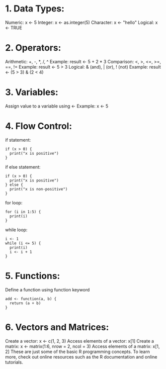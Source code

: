 
# 1. Data Types:

Numeric: x <- 5
Integer: x <- as.integer(5)
Character: x <- "hello"
Logical: x <- TRUE
# 2. Operators:

Arithmetic: +, -, *, /, ^
Example: result <- 5 + 2 * 3
Comparison: <, >, <=, >=, ==, !=
Example: result <- 5 > 3
Logical: & (and), | (or), ! (not)
Example: result <- (5 > 3) & (2 < 4)
# 3. Variables:

Assign value to a variable using <-
Example: x <- 5
# 4. Flow Control:

if statement:
```
if (x > 0) {
  print("x is positive")
}
```
if else statement:
```
if (x > 0) {
  print("x is positive")
} else {
  print("x is non-positive")
}
```
for loop:
```
for (i in 1:5) {
  print(i)
}
```
while loop:
```
i <- 1
while (i <= 5) {
  print(i)
  i <- i + 1
}
```
# 5. Functions:

Define a function using function keyword

```
add <- function(a, b) {
  return (a + b)
}
```
# 6. Vectors and Matrices:

Create a vector: x <- c(1, 2, 3)
Access elements of a vector: x[1]
Create a matrix: x <- matrix(1:6, nrow = 2, ncol = 3)
Access elements of a matrix: x[1, 2]
These are just some of the basic R programming concepts. To learn more, check out online resources such as the R documentation and online tutorials.
